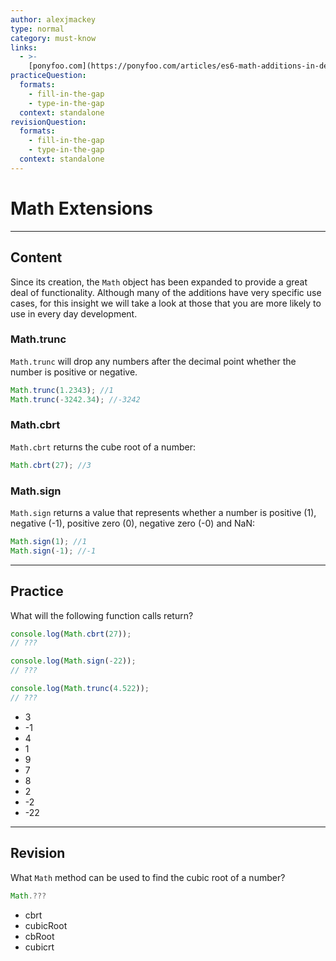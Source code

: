 ```yaml
---
author: alexjmackey
type: normal
category: must-know
links:
  - >-
    [ponyfoo.com](https://ponyfoo.com/articles/es6-math-additions-in-depth){website}
practiceQuestion:
  formats:
    - fill-in-the-gap
    - type-in-the-gap
  context: standalone
revisionQuestion:
  formats:
    - fill-in-the-gap
    - type-in-the-gap
  context: standalone
---
```


# Math Extensions


---

## Content

Since its creation, the `Math` object has been expanded to provide a great deal of functionality. Although many of the additions have very specific use cases, for this insight we will take a look at those that you are more likely to use in every day development.

### Math.trunc

`Math.trunc` will drop any numbers after the decimal point whether the number is positive or negative.

```javascript
Math.trunc(1.2343); //1
Math.trunc(-3242.34); //-3242
```

### Math.cbrt

`Math.cbrt` returns the cube root of a number:

```javascript
Math.cbrt(27); //3
```

### Math.sign

`Math.sign` returns a value that represents whether a number is positive (1), negative (-1), positive zero (0), negative zero (-0) and NaN:

```javascript
Math.sign(1); //1
Math.sign(-1); //-1
```


---

## Practice

What will the following function calls return?

```javascript
console.log(Math.cbrt(27));
// ???

console.log(Math.sign(-22));
// ???

console.log(Math.trunc(4.522));
// ???
```

- 3
- -1
- 4
- 1
- 9
- 7
- 8
- 2
- -2
- -22


---

## Revision

What `Math` method can be used to find the cubic root of a number?

```js
Math.???
```

- cbrt
- cubicRoot
- cbRoot
- cubicrt
 
